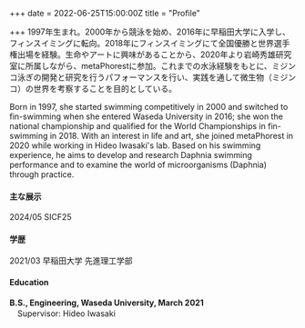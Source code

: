 +++
date = 2022-06-25T15:00:00Z
title = "Profile"

+++
1997年生まれ。2000年から競泳を始め、2016年に早稲田大学に入学し、フィンスイミングに転向。2018年にフィンスイミングにて全国優勝と世界選手権出場を経験。生命やアートに興味があることから、2020年より岩崎秀雄研究室に所属しながら、metaPhorestに参加。これまでの水泳経験をもとに、ミジンコ泳ぎの開発と研究を行うパフォーマンスを行い、実践を通して微生物（ミジンコ）の世界を考察することを目的としている。

Born in 1997, she started swimming competitively in 2000 and switched to fin-swimming when she entered Waseda University in 2016; she won the national championship and qualified for the World Championships in fin-swimming in 2018. With an interest in life and art, she joined metaPhorest in 2020 while working in Hideo Iwasaki's lab. Based on his swimming experience, he aims to develop and research Daphnia swimming performance and to examine the world of microorganisms (Daphnia) through practice.

#### 主な展示
2024/05 SICF25

#### 学歴
2021/03 早稲田大学 先進理工学部

#### Education

**B.S., Engineering, Waseda University, March 2021**  
　Supervisor: Hideo Iwasaki
